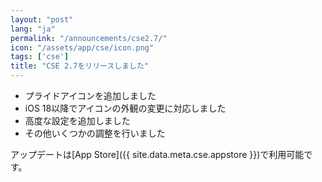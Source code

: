 ```yaml
---
layout: "post"
lang: "ja"
permalink: "/announcements/cse2.7/"
icon: "/assets/app/cse/icon.png"
tags: ['cse']
title: "CSE 2.7をリリースしました"
---
```


- プライドアイコンを追加しました
- iOS 18以降でアイコンの外観の変更に対応しました
- 高度な設定を追加しました
- その他いくつかの調整を行いました

アップデートは[App Store]({{ site.data.meta.cse.appstore }})で利用可能です。

